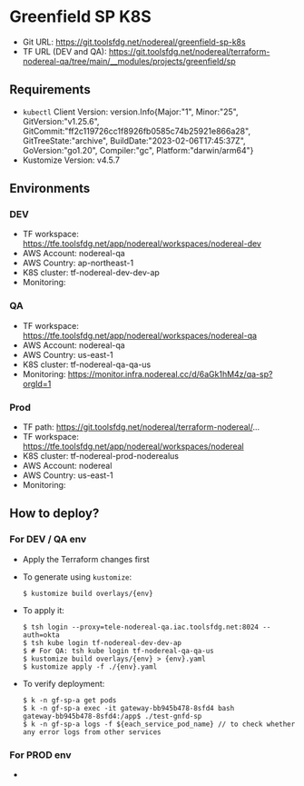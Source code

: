 # Greenfield SP K8S

* Git URL: https://git.toolsfdg.net/nodereal/greenfield-sp-k8s
* TF URL (DEV and QA): https://git.toolsfdg.net/nodereal/terraform-nodereal-qa/tree/main/__modules/projects/greenfield/sp

## Requirements

* `kubectl` Client Version: version.Info{Major:"1", Minor:"25", GitVersion:"v1.25.6", GitCommit:"ff2c119726cc1f8926fb0585c74b25921e866a28", GitTreeState:"archive", BuildDate:"2023-02-06T17:45:37Z", GoVersion:"go1.20", Compiler:"gc", Platform:"darwin/arm64"}
* Kustomize Version: v4.5.7

## Environments

### DEV

* TF workspace: https://tfe.toolsfdg.net/app/nodereal/workspaces/nodereal-dev
* AWS Account: nodereal-qa
* AWS Country: ap-northeast-1
* K8S cluster: tf-nodereal-dev-dev-ap
* Monitoring: <TBA>

### QA

* TF workspace: https://tfe.toolsfdg.net/app/nodereal/workspaces/nodereal-qa
* AWS Account: nodereal-qa
* AWS Country: us-east-1
* K8S cluster: tf-nodereal-qa-qa-us
* Monitoring: https://monitor.infra.nodereal.cc/d/6aGk1hM4z/qa-sp?orgId=1

### Prod

* TF path: https://git.toolsfdg.net/nodereal/terraform-nodereal/...
* TF workspace: https://tfe.toolsfdg.net/app/nodereal/workspaces/nodereal
* K8S cluster: tf-nodereal-prod-noderealus
* AWS Account: nodereal
* AWS Country: us-east-1
* Monitoring: <TBA>


## How to deploy?

### For DEV / QA env

- Apply the Terraform changes first

- To generate using `kustomize`:

      $ kustomize build overlays/{env}

- To apply it:

      $ tsh login --proxy=tele-nodereal-qa.iac.toolsfdg.net:8024 --auth=okta
      $ tsh kube login tf-nodereal-dev-dev-ap
      $ # For QA: tsh kube login tf-nodereal-qa-qa-us
      $ kustomize build overlays/{env} > {env}.yaml
      $ kustomize apply -f ./{env}.yaml

- To verify deployment:

      $ k -n gf-sp-a get pods
      $ k -n gf-sp-a exec -it gateway-bb945b478-8sfd4 bash
      gateway-bb945b478-8sfd4:/app$ ./test-gnfd-sp
      $ k -n gf-sp-a logs -f ${each_service_pod_name} // to check whether any error logs from other services



### For PROD env

- <TBA>



